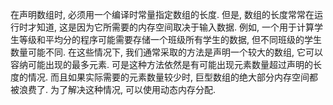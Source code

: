 在声明数组时, 必须用一个编译时常量指定数组的长度. 但是, 数组的长度常常在运行时才知道, 这是因为它所需要的内存空间取决于输入数据. 例如, 一个用于计算学生等级和平均分的程序可能需要存储一个班级所有学生的数据, 但不同班级的学生数量可能不同. 在这些情况下, 我们通常采取的方法是声明一个较大的数组, 它可以容纳可能出现的最多元素.
可是这种方法依然是有可能出现元素数量超过声明的长度的情况. 而且如果实际需要的元素数量较少时, 巨型数组的绝大部分内存空间都被浪费了. 
为了解决这种情况, 可以使用动态内存分配.